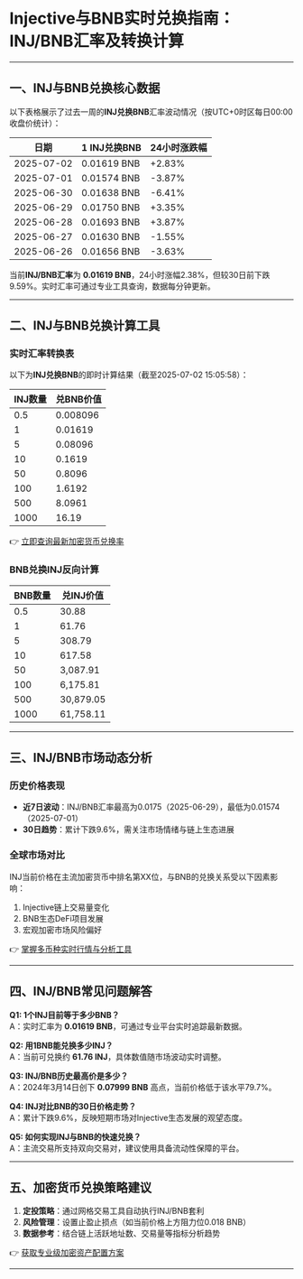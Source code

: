 # Injective与BNB实时兑换指南：INJ/BNB汇率及转换计算  

---

## 一、INJ与BNB兑换核心数据  

以下表格展示了过去一周的**INJ兑换BNB**汇率波动情况（按UTC+0时区每日00:00收盘价统计）：  

| 日期       | 1 INJ兑换BNB | 24小时涨跌幅 |
|------------|--------------|--------------|
| 2025-07-02 | 0.01619 BNB  | +2.83%       |
| 2025-07-01 | 0.01574 BNB  | -3.87%       |
| 2025-06-30 | 0.01638 BNB  | -6.41%       |
| 2025-06-29 | 0.01750 BNB  | +3.35%       |
| 2025-06-28 | 0.01693 BNB  | +3.87%       |
| 2025-06-27 | 0.01630 BNB  | -1.55%       |
| 2025-06-26 | 0.01656 BNB  | -3.63%       |

当前**INJ/BNB汇率**为 **0.01619 BNB**，24小时涨幅2.38%，但较30日前下跌9.59%。实时汇率可通过专业工具查询，数据每分钟更新。  

---

## 二、INJ与BNB兑换计算工具  

### 实时汇率转换表  
以下为**INJ兑换BNB**的即时计算结果（截至2025-07-02 15:05:58）：  

| INJ数量 | 兑BNB价值  |
|---------|------------|
| 0.5     | 0.008096   |
| 1       | 0.01619    |
| 5       | 0.08096    |
| 10      | 0.1619     |
| 50      | 0.8096     |
| 100     | 1.6192     |
| 500     | 8.0961     |
| 1000    | 16.19      |

👉 [立即查询最新加密货币兑换率](https://bit.ly/okx_welcome)  

### BNB兑换INJ反向计算  
| BNB数量 | 兑INJ价值  |
|---------|------------|
| 0.5     | 30.88      |
| 1       | 61.76      |
| 5       | 308.79     |
| 10      | 617.58     |
| 50      | 3,087.91   |
| 100     | 6,175.81   |
| 500     | 30,879.05  |
| 1000    | 61,758.11  |

---

## 三、INJ/BNB市场动态分析  

### 历史价格表现  
- **近7日波动**：INJ/BNB汇率最高为0.0175（2025-06-29），最低为0.01574（2025-07-01）  
- **30日趋势**：累计下跌9.6%，需关注市场情绪与链上生态进展  

### 全球市场对比  
INJ当前价格在主流加密货币中排名第XX位，与BNB的兑换关系受以下因素影响：  
1. Injective链上交易量变化  
2. BNB生态DeFi项目发展  
3. 宏观加密市场风险偏好  

👉 [掌握多币种实时行情与分析工具](https://bit.ly/okx_welcome)  

---

## 四、INJ/BNB常见问题解答  

**Q1: 1个INJ目前等于多少BNB？**  
A：实时汇率为 **0.01619 BNB**，可通过专业平台实时追踪最新数据。  

**Q2: 用1BNB能兑换多少INJ？**  
A：当前可兑换约 **61.76 INJ**，具体数值随市场波动实时调整。  

**Q3: INJ/BNB历史最高价是多少？**  
A：2024年3月14日创下 **0.07999 BNB** 高点，当前价格低于该水平79.7%。  

**Q4: INJ对比BNB的30日价格走势？**  
A：累计下跌9.6%，反映短期市场对Injective生态发展的观望态度。  

**Q5: 如何实现INJ与BNB的快速兑换？**  
A：主流交易所支持双向交易对，建议使用具备流动性保障的平台。  

---

## 五、加密货币兑换策略建议  

1. **定投策略**：通过网格交易工具自动执行INJ/BNB套利  
2. **风险管理**：设置止盈止损点（如当前价格上方阻力位0.018 BNB）  
3. **数据参考**：结合链上活跃地址数、交易量等指标分析趋势  

👉 [获取专业级加密资产配置方案](https://bit.ly/okx_welcome)  

---
